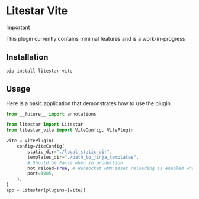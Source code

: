 # Litestar Vite

> [!IMPORTANT]
> This plugin currently contains minimal features and is a work-in-progress

## Installation

```shell
pip install litestar-vite
```

## Usage

Here is a basic application that demonstrates how to use the plugin.

```python
from __future__ import annotations

from litestar import Litestar
from litestar_vite import ViteConfig, VitePlugin

vite = VitePlugin(
    config=ViteConfig(
        static_dir="./local_static_dir",
        templates_dir="./path_to_jinja_templates",
        # Should be False when in production
        hot_reload=True, # Websocket HMR asset reloading is enabled when true.
        port=3005,
    ),
)
app = Litestar(plugins=[vite])

```
